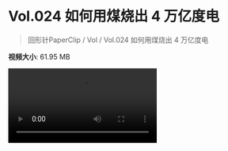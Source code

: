 # Vol.024 如何用煤烧出 4 万亿度电

> 回形针PaperClip / Vol / Vol.024 如何用煤烧出 4 万亿度电

**视频大小**: 61.95 MB

<div class="video"><video src="https://file.hsyhx.top/archive/PaperClip/Vol/024.mp4" controls preload>🤔 您的浏览器不支持 video 标签</video></div>